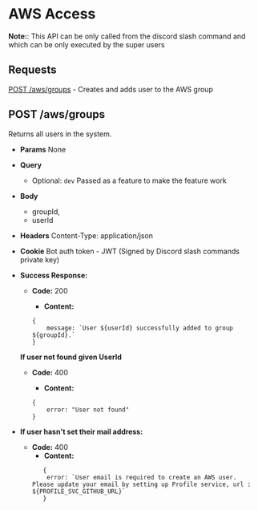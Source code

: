 # AWS Access

**Note:**: This API can be only called from the discord slash command and which can be only executed by the super users

## **Requests**

[POST /aws/groups](#aws/groups)  - Creates and adds user to the AWS group    

## POST /aws/groups

Returns all users in the system.

- **Params**
  None
- **Query**
  - Optional: `dev` Passed as a feature to make the feature work
- **Body**
    - groupId,
    - userId
- **Headers**
  Content-Type: application/json
- **Cookie**
  Bot auth token - JWT (Signed by Discord slash commands private key)
- **Success Response:**
  - **Code:** 200
    - **Content:**

    ```
    {
        message: `User ${userId} successfully added to group ${groupId}.`
    }
    ```

  **If user not found given UserId**
  - **Code:** 400
    - **Content:**

    ```
    { 
        error: "User not found" 
    }
    ```

- **If user hasn't set their mail address:**
  - **Code:** 400
    - **Content:**
    ```
       {
        error: `User email is required to create an AWS user. Please update your email by setting up Profile service, url : ${PROFILE_SVC_GITHUB_URL}` 
       }
    ```

